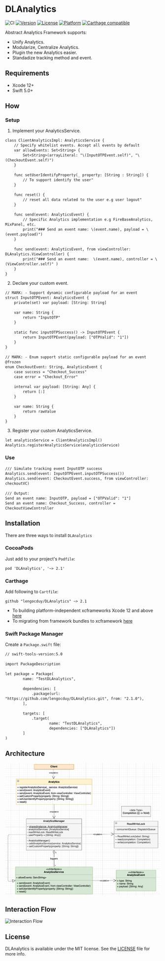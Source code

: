 # DLAnalytics

![CI](https://github.com/lengocduy/DLAnalytics/workflows/CI/badge.svg)
[![Version](https://img.shields.io/cocoapods/v/DLAnalytics.svg?style=flat)](http://cocoapods.org/pods/DLAnalytics)
[![License](https://img.shields.io/cocoapods/l/DLAnalytics.svg?style=flat)](http://cocoapods.org/pods/DLAnalytics)
[![Platform](https://img.shields.io/cocoapods/p/DLAnalytics.svg?style=flat)](http://cocoapods.org/pods/DLAnalytics)
[![Carthage compatible](https://img.shields.io/badge/Carthage-compatible-4BC51D.svg?style=flat)](https://github.com/Carthage/Carthage)

Abstract Analytics Framework supports:

- Unify Analytics.
- Modularize, Centralize Analytics.
- Plugin the new Analytics easier.
- Standadize tracking method and event.

## Requirements

- Xcode 12+
- Swift 5.0+

## How

### Setup

1. Implement your AnalyticsService.

```
class ClientAnalyticsImpl: AnalyticsService {
    // Specify whitelist events. Accept all events by default
    var allowEvents: Set<String> {
		Set<String>(arrayLiteral: "\(InputOTPEvent.self)", "\(CheckoutEvent.self)")
	}
    
    func setUserIdentifyProperty(_ property: [String : String]) {
		// To support identify the user"
	}
    
    func reset() {
		// reset all data related to the user e.g user logout"
	}

	func send(event: AnalyticsEvent) {
        // Specific Analytics implementation e.g FireBaseAnalytics, MixPanel, etc.
		print("### Send an event name: \(event.name), payload = \(event.payload)")
	}

    func send(event: AnalyticsEvent, from viewController: DLAnalytics.ViewController) {
		print("### Send an event name:  \(event.name), controller = \(ViewController.self)" )
	}
}
```

2. Declare your custom event.

```
// MARK: - Support dynamic configurable payload for an event
struct InputOTPEvent: AnalyticsEvent {
    private(set) var payload: [String: String]
    
    var name: String {
        return "InputOTP"
    }

    static func inputOTPSuccess() -> InputOTPEvent {
        return InputOTPEvent(payload: ["OTPValid": "1"])
    }
}

// MARK: - Enum support static configurable payload for an event
@frozen
enum CheckoutEvent: String, AnalyticsEvent {
    case success = "Checkout_Success"
    case error = "Checkout_Error"

    internal var payload: [String: Any] {
        return [:]
    }

    var name: String {
        return rawValue
    }
}
```

3. Register your custom AnalyticsService.

```
let analyticsService = ClientAnalyticsImpl()
Analytics.registerAnalyticsService(analyticsService)
```

### Use

```
/// Simulate tracking event InputOTP success
Analytics.send(event: InputOTPEvent.inputOTPSuccess())
Analytics.send(event: CheckoutEvent.success, from viewController: checkoutVC)

/// Output:
Send an event name: InputOTP, payload = ["OTPValid": "1"]
Send an event name: Checkout_Success, controller = CheckoutViewController
```

## Installation

There are three ways to install `DLAnalytics`

### CocoaPods

Just add to your project's `Podfile`:

```
pod 'DLAnalytics', '~> 2.1'
```

### Carthage

Add following to `Cartfile`:

```
github "lengocduy/DLAnalytics" ~> 2.1
```

- To building platform-independent xcframeworks Xcode 12 and above [here](https://github.com/Carthage/Carthage#building-platform-independent-xcframeworks-xcode-12-and-above)
- To migrating from framework bundles to xcframework [here](https://github.com/Carthage/Carthage#migrating-a-project-from-framework-bundles-to-xcframeworks)

### Swift Package Manager

Create a `Package.swift` file:

```
// swift-tools-version:5.0

import PackageDescription

let package = Package(
        name: "TestDLAnalytics",

        dependencies: [
            .package(url: "https://github.com/lengocduy/DLAnalytics.git", from: "2.1.0"),
        ],

        targets: [
            .target(
                    name: "TestDLAnalytics",
                    dependencies: ["DLAnalytics"])
        ]
)

```

## Architecture

![Architecture](ArchDiagram.png)

## Interaction Flow

![Interaction Flow](InteractionFlow.png)

## License

DLAnalytics is available under the MIT license. See the [LICENSE](LICENSE) file for more info.

